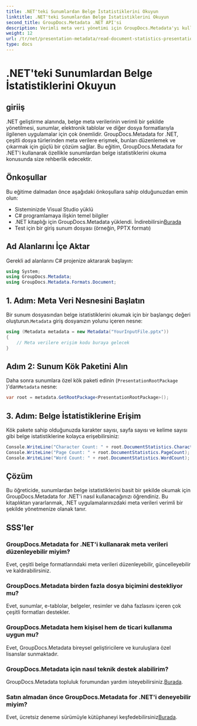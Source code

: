 ```yaml
---
title: .NET'teki Sunumlardan Belge İstatistiklerini Okuyun
linktitle: .NET'teki Sunumlardan Belge İstatistiklerini Okuyun
second_title: GroupDocs.Metadata .NET API'si
description: Verimli meta veri yönetimi için GroupDocs.Metadata'yı kullanarak .NET'teki sunumlardan belge istatistiklerini nasıl okuyacağınızı öğrenin.
weight: 12
url: /tr/net/presentation-metadata/read-document-statistics-presentations/
type: docs
---
```

# .NET'teki Sunumlardan Belge İstatistiklerini Okuyun

## giriiş
.NET geliştirme alanında, belge meta verilerinin verimli bir şekilde yönetilmesi, sunumlar, elektronik tablolar ve diğer dosya formatlarıyla ilgilenen uygulamalar için çok önemlidir. GroupDocs.Metadata for .NET, çeşitli dosya türlerinden meta verilere erişmek, bunları düzenlemek ve çıkarmak için güçlü bir çözüm sağlar. Bu eğitim, GroupDocs.Metadata for .NET'i kullanarak özellikle sunumlardan belge istatistiklerini okuma konusunda size rehberlik edecektir.
## Önkoşullar
Bu eğitime dalmadan önce aşağıdaki önkoşullara sahip olduğunuzdan emin olun:
- Sisteminizde Visual Studio yüklü
- C# programlamaya ilişkin temel bilgiler
- .NET kitaplığı için GroupDocs.Metadata yüklendi. İndirebilirsin[Burada](https://releases.groupdocs.com/metadata/net/)
- Test için bir giriş sunum dosyası (örneğin, PPTX formatı)

## Ad Alanlarını İçe Aktar
Gerekli ad alanlarını C# projenize aktararak başlayın:
```csharp
using System;
using GroupDocs.Metadata;
using GroupDocs.Metadata.Formats.Document;
```
## 1. Adım: Meta Veri Nesnesini Başlatın
 Bir sunum dosyasından belge istatistiklerini okumak için bir başlangıç değeri oluşturun.`Metadata` giriş dosyanızın yolunu içeren nesne:
```csharp
using (Metadata metadata = new Metadata("YourInputFile.pptx"))
{
    // Meta verilere erişim kodu buraya gelecek
}
```
## Adım 2: Sunum Kök Paketini Alın
Daha sonra sunumlara özel kök paketi edinin (`PresentationRootPackage` )'dan`Metadata` nesne:
```csharp
var root = metadata.GetRootPackage<PresentationRootPackage>();
```
## 3. Adım: Belge İstatistiklerine Erişim
Kök pakete sahip olduğunuzda karakter sayısı, sayfa sayısı ve kelime sayısı gibi belge istatistiklerine kolayca erişebilirsiniz:
```csharp
Console.WriteLine("Character Count: " + root.DocumentStatistics.CharacterCount);
Console.WriteLine("Page Count: " + root.DocumentStatistics.PageCount);
Console.WriteLine("Word Count: " + root.DocumentStatistics.WordCount);
```

## Çözüm
Bu öğreticide, sunumlardan belge istatistiklerini basit bir şekilde okumak için GroupDocs.Metadata for .NET'i nasıl kullanacağınızı öğrendiniz. Bu kitaplıktan yararlanmak, .NET uygulamalarınızdaki meta verileri verimli bir şekilde yönetmenize olanak tanır.

## SSS'ler
### GroupDocs.Metadata for .NET'i kullanarak meta verileri düzenleyebilir miyim?
Evet, çeşitli belge formatlarındaki meta verileri düzenleyebilir, güncelleyebilir ve kaldırabilirsiniz.
### GroupDocs.Metadata birden fazla dosya biçimini destekliyor mu?
Evet, sunumlar, e-tablolar, belgeler, resimler ve daha fazlasını içeren çok çeşitli formatları destekler.
### GroupDocs.Metadata hem kişisel hem de ticari kullanıma uygun mu?
Evet, GroupDocs.Metadata bireysel geliştiricilere ve kuruluşlara özel lisanslar sunmaktadır.
### GroupDocs.Metadata için nasıl teknik destek alabilirim?
 GroupDocs.Metadata topluluk forumundan yardım isteyebilirsiniz.[Burada](https://forum.groupdocs.com/c/metadata/14).
### Satın almadan önce GroupDocs.Metadata for .NET'i deneyebilir miyim?
 Evet, ücretsiz deneme sürümüyle kütüphaneyi keşfedebilirsiniz[Burada](https://releases.groupdocs.com/).